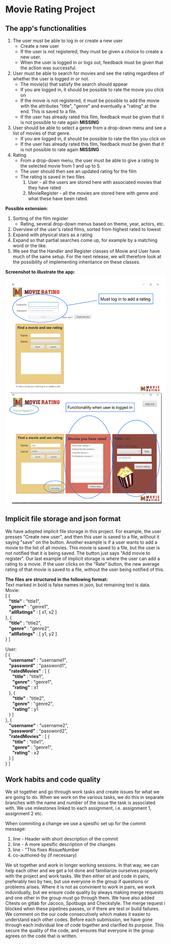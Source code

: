# Movie Rating Project

## The app's functionalities

1. The user must be able to log in or create a new user
    - Create a new user
    - If the user is not registered, they must be given a choice to create a new user.
    - When the user is logged in or logs out, feedback must be given that the action was successful.
2. User must be able to search for movies and see the rating regardless of whether the user is logged in or not.
    - The movie(s) that satisfy the search should appear
    - If you are logged in, it should be possible to rate the movie you click on
    - If the movie is not registered, it must be possible to add the movie with the attributes "title", "genre" and eventually a "rating" at the end. This is saved to a file.
    - If the user has already rated this film, feedback must be given that it is not possible to rate again **MISSING**
3. User should be able to select a genre from a drop-down menu and see a list of movies of that genre.
    - If you are logged in, it should be possible to rate the film you click on
    - If the user has already rated this film, feedback must be given that it is not possible to rate again **MISSING**
4. Rating
    - From a drop-down menu, the user must be able to give a rating to the selected movie from 1 and up to 5.
    - The user should then see an updated rating for the film
    - The rating is saved in two files
        1. User - all the users are stored here with associated movies that they have rated
        2. MovieRegister - all the movies are stored here with genre and what these have been rated.


**Possible extension:**

1. Sorting of the film register
    - Rating, several drop-down menus based on theme, year, actors, etc.
2. Overview of the user's rated films, sorted from highest rated to lowest
3. Expand with physical stars as a rating
4. Expand so that partial searches come up, for example by a matching word or the like.
5. We see that the Handler and Register classes of Movie and User have much of the same setup. For the next release, we will therefore look at the possibility of implementing inheritance on these classes.

**Screenshot to illustrate the app:**
![Illustration of the app](./images/MovieRatingApp_illustration.jpg)



## Implicit file storage and json format

We have adopted implicit file storage in this project. For example, the user presses "Create new user", and then this user is saved to a file, without it saying "save" on the button. Another example is if a user wants to add a movie to the list of all movies. This movie is saved to a file, but the user is not notified that it is being saved. The button just says "Add movie to register". Our last example of implicit storage is where the user can add a rating to a movie. If the user clicks on the "Rate" button, the new average rating of that movie is saved to a file, without the user being notified of this.

**The files are structured in the following format:**\
Text marked in bold is false names in json, but remaining text is data.\
Movie: \
[ { \
&ensp; **"title"** : "title1", \
&ensp; **"genre"** : "genre1", \
&ensp; **"allRatings"** : [ x1, x2 ] \
}, {\
&ensp; **"title"** : "title2", \
&ensp; **"genre"** : "genre2", \
&ensp; **"allRatings"** : [ y1, y2 ] \
} ]

User: \
[ { \
&ensp; **"username"** : "username1", \
&ensp; **"password"** : "password1", \
&ensp; **"ratedMovies"** : [ { \
&ensp; &ensp; **"title"** : "title1", \
&ensp; &ensp; **"genre"** : "genre1", \
&ensp; &ensp; **"rating"** : x1 \
&ensp; }, { \
&ensp; &ensp; **"title"** : "title2", \
&ensp; &ensp; **"genre"** : "genre2", \
&ensp; &ensp; **"rating"** : y1 \
&ensp; } ] \
}, { \
&ensp; **"username"** : "username2", \
&ensp; **"password"** : "password2", \
&ensp; **"ratedMovies"** : [ { \
&ensp; &ensp; **"title"** : "title1", \
&ensp; &ensp; **"genre"** : "genre1", \
&ensp; &ensp; **"rating"** : x2 \
&ensp; } ] \
} ]

## Work habits and code quality

We sit together and go through work tasks and create issues for what we are going to do. When we work on the various tasks, we do this in separate branches with the name and number of the issue the task is associated with. We use milestones linked to each assignment, i.e. assignment 1, assignment 2 etc.

When commiting a change we use a spesific set up for the commit message:
 1. line - Header with short description of the commit
 2. line - A more spesific description of the changes
 3. line - "This fixes #issueNumber
 4. co-authored-by (if necessary)

We sit together and work in longer working sessions. In that way, we can help each other and we get a lot done and familiarize ourselves properly with the project and work tasks. We then either sit and code in pairs, preferably two by two, but use everyone in the group if questions or problems arises. Where it is not as convinient to work in pairs, we work induvidually, but we ensure code quality by always making merge requests and one other in the group must go through them. We have also added CItests on gitlab for Jacoco, Spotbugs and Checkstyle. The merge request i blocked when these pipelines  passes, or if there are test or build failures. We comment on the our code consecutively which makes it easier to understand each other codes. Before each submission, we have gone through each individual line of code together and clarified its purpose. This secure the quality of the code, and ensures that everyone in the group agrees on the code that is written.